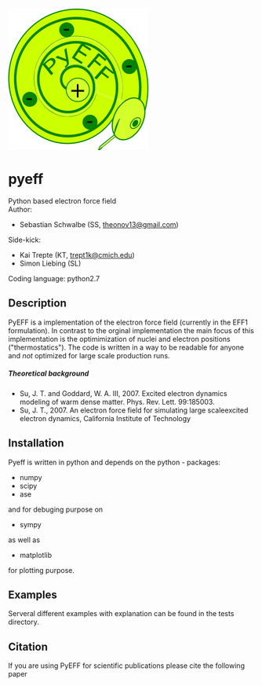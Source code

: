 ![GitHub Logo](/images/pyeff_logo_github.png)

# pyeff
Python based electron force field  
Author: 
- Sebastian Schwalbe (SS, theonov13@gmail.com)  

Side-kick:    
- Kai Trepte (KT, trept1k@cmich.edu)   
- Simon Liebing (SL) 

Coding language: python2.7     

## Description 

PyEFF is a implementation of the electron force field (currently in the EFF1 formulation). In contrast to the orginal implementation the main focus of this implementation is the optimimization of nuclei and electron positions ("thermostatics"). 
The code is written in a way to be readable for anyone and *not* optimized for large scale production runs. 

##### Theoretical background
 - Su, J. T. and Goddard, W. A. III, 2007. Excited electron dynamics modeling of warm dense matter. Phys. 
   Rev. Lett. 99:185003. 
 - Su, J. T., 2007. An electron force field for simulating large scaleexcited electron dynamics, California Institute of Technology

## Installation 

Pyeff is written in python and depends on the python - packages: 

- numpy 
- scipy 
- ase 

and for debuging purpose on 

- sympy 

as well as 

- matplotlib 

for plotting purpose. 

## Examples 
Serveral different examples with explanation can be found in the tests directory.  

## Citation 
If you are using PyEFF for scientific publications please cite the following paper
